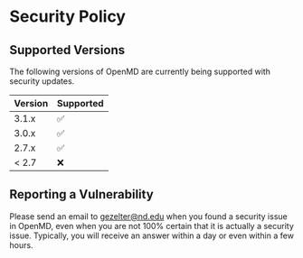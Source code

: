 # Security Policy

## Supported Versions

The following versions of OpenMD are currently being supported with security updates.

| Version | Supported          |
| ------- | ------------------ |
| 3.1.x   | :white_check_mark: |
| 3.0.x   | :white_check_mark: |
| 2.7.x   | :white_check_mark: |
| < 2.7   | :x:                |

## Reporting a Vulnerability

Please send an email to gezelter@nd.edu when you found a security issue in OpenMD, even when you are not 100% certain that it is actually a security issue. Typically, you will receive an answer within a day or even within a few hours.
